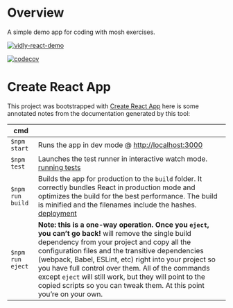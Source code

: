 
# Overview

A simple demo app for coding with mosh exercises.

[![vidly-react-demo](https://circleci.com/github/bobthearsonist/vidly-react-app-demo.svg?style=svg)](https://app.circleci.com/pipelines/github/bobthearsonist/vidly-react-app-demo?filter=all)

[![codecov](https://codecov.io/gh/bobthearsonist/vidly-react-app-demo/branch/master/graph/badge.svg?token=RAY8T0Q3IW)](https://codecov.io/gh/bobthearsonist/vidly-react-app-demo)

# Create React App
This project was bootstrapped with [Create React App](https://github.com/facebook/create-react-app) here is some annotated notes from the documentation generated by this tool:

|cmd||
|---|---|
|`$npm start`|Runs the app in dev mode @ [http://localhost:3000](http://localhost:3000)|
|`$npm test`|Launches the test runner in interactive watch mode. [running tests](https://facebook.github.io/create-react-app/docs/running-tests)|
|`$npm run build`|Builds the app for production to the `build` folder. It correctly bundles React in production mode and optimizes the build for the best performance. The build is minified and the filenames include the hashes. [deployment](https://facebook.github.io/create-react-app/docs/deployment)|
|`$npm run eject`|**Note: this is a one-way operation. Once you `eject`, you can’t go back!** will remove the single build dependency from your project and copy all the configuration files and the transitive dependencies (webpack, Babel, ESLint, etc) right into your project so you have full control over them. All of the commands except `eject` will still work, but they will point to the copied scripts so you can tweak them. At this point you’re on your own.|
